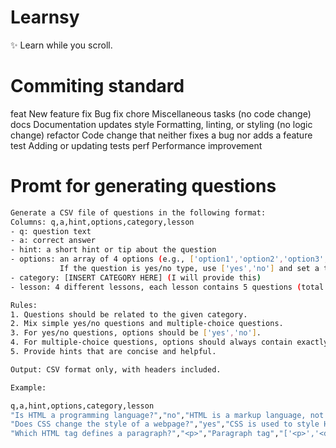 # Learnsy
✨ Learn while you scroll.

# Commiting standard
feat	New feature
fix	    Bug fix
chore	Miscellaneous tasks (no code change)
docs	Documentation updates
style	Formatting, linting, or styling (no logic change)
refactor	Code change that neither fixes a bug nor adds a feature
test	Adding or updating tests
perf	Performance improvement

# Promt for generating questions
```bash
Generate a CSV file of questions in the following format:
Columns: q,a,hint,options,category,lesson
- q: question text
- a: correct answer
- hint: a short hint or tip about the question
- options: an array of 4 options (e.g., ['option1','option2','option3','option4']). 
           If the question is yes/no type, use ['yes','no'] and set a to 'yes' or 'no'.
- category: [INSERT CATEGORY HERE] (I will provide this)
- lesson: 4 different lessons, each lesson contains 5 questions (total 20 questions)

Rules:
1. Questions should be related to the given category.
2. Mix simple yes/no questions and multiple-choice questions.
3. For yes/no questions, options should be ['yes','no'].
4. For multiple-choice questions, options should always contain exactly 4 options.
5. Provide hints that are concise and helpful.

Output: CSV format only, with headers included.

Example:

q,a,hint,options,category,lesson
"Is HTML a programming language?","no","HTML is a markup language, not a programming language","['yes','no']","web","HTML Basics"
"Does CSS change the style of a webpage?","yes","CSS is used to style HTML elements","['yes','no']","web","CSS Basics"
"Which HTML tag defines a paragraph?","<p>","Paragraph tag","['<p>','<div>','<h1>','<span>']","web","HTML Basics"

```
